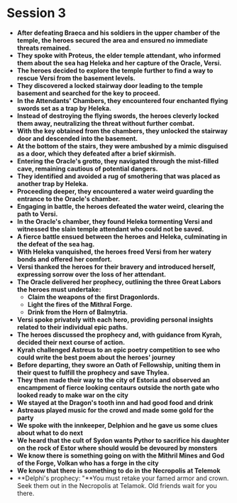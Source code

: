 # Session 3

* **After defeating Braeca and his soldiers in the upper chamber of the temple, the heroes secured the area and ensured no immediate threats remained.**  
* **They spoke with Proteus, the elder temple attendant, who informed them about the sea hag Heleka and her capture of the Oracle, Versi.**  
* **The heroes decided to explore the temple further to find a way to rescue Versi from the basement levels.**  
* **They discovered a locked stairway door leading to the temple basement and searched for the key to proceed.**  
* **In the Attendants' Chambers, they encountered four enchanted flying swords set as a trap by Heleka.**  
* **Instead of destroying the flying swords, the heroes cleverly locked them away, neutralizing the threat without further combat.**  
* **With the key obtained from the chambers, they unlocked the stairway door and descended into the basement.**  
* **At the bottom of the stairs, they were ambushed by a mimic disguised as a door, which they defeated after a brief skirmish.**  
* **Entering the Oracle's grotto, they navigated through the mist-filled cave, remaining cautious of potential dangers.**  
* **They identified and avoided a rug of smothering that was placed as another trap by Heleka.**  
* **Proceeding deeper, they encountered a water weird guarding the entrance to the Oracle's chamber.**  
* **Engaging in battle, the heroes defeated the water weird, clearing the path to Versi.**  
* **In the Oracle's chamber, they found Heleka tormenting Versi and witnessed the slain temple attendant who could not be saved.**  
* **A fierce battle ensued between the heroes and Heleka, culminating in the defeat of the sea hag.**  
* **With Heleka vanquished, the heroes freed Versi from her watery bonds and offered her comfort.**  
* **Versi thanked the heroes for their bravery and introduced herself, expressing sorrow over the loss of her attendant.**  
* **The Oracle delivered her prophecy, outlining the three Great Labors the heroes must undertake:**  
  * **Claim the weapons of the first Dragonlords.**  
  * **Light the fires of the Mithral Forge.**  
  * **Drink from the Horn of Balmytria.**  
* **Versi spoke privately with each hero, providing personal insights related to their individual epic paths.**  
* **The heroes discussed the prophecy and, with guidance from Kyrah, decided their next course of action.**  
* **Kyrah challenged Astreus to an epic poetry competition to see who could write the best poem about the heroes' journey**  
* **Before departing, they swore an Oath of Fellowship, uniting them in their quest to fulfill the prophecy and save Thylea.**  
* **They then made their way to the city of Estoria and observed an encampment of fierce looking centaurs outside the north gate who looked ready to make war on the city**  
* **We stayed at the Dragon's tooth inn and had good food and drink**  
* **Astreaus played music for the crowd and made some gold for the party**  
* **We spoke with the innkeeper, Delphion and he gave us some clues about what to do next**  
* **We heard that the cult of Sydon wants Pythor to sacrifice his daughter on the rock of Estor where should would be devoured by monsters**  
* **We know there is something going on with the Mithril Mines and God of the Forge, Volkan who has a forge in the city**  
* **We know that there is something to do in the Necropolis at Telemok**  
* **Delphi's prophecy: "**You must retake your famed armor and crown. Seek them out in the Necropolis at Telamok. Old friends wait for you there.
